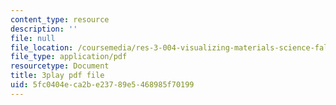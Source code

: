 ```yaml
---
content_type: resource
description: ''
file: null
file_location: /coursemedia/res-3-004-visualizing-materials-science-fall-2017/5fc0404eca2be23789e5468985f70199_1Ed3U4rmyXU.pdf
file_type: application/pdf
resourcetype: Document
title: 3play pdf file
uid: 5fc0404e-ca2b-e237-89e5-468985f70199
---
```

